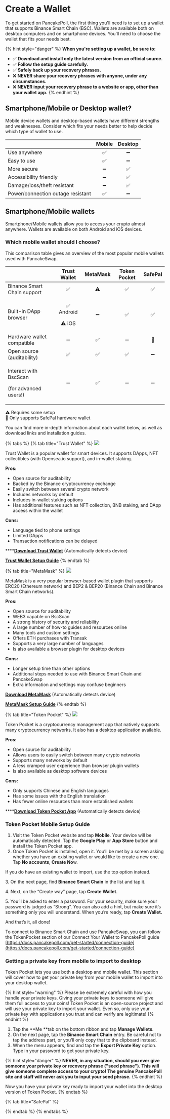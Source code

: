 # Create a Wallet

To get started on PancakePoll, the first thing you'll need is to set up a wallet that supports Binance Smart Chain (BSC). Wallets are available both on desktop computers and on smartphone devices. You'll need to choose the wallet that fits your needs best.

{% hint style="danger" %}
**When you're setting up a wallet, be sure to:**

* ✅ **Download and install only the latest version from an official source.**
* ✅ **Follow the setup guide carefully.**
* ✅ **Safely back up your recovery phrases.**
* ❌ **NEVER share your recovery phrases with anyone, under any circumstances.**
* ❌ **NEVER input your recovery phrase to a website or app, other than your wallet app.**
{% endhint %}

## Smartphone/Mobile or Desktop wallet?

Mobile device wallets and desktop-based wallets have different strengths and weaknesses. Consider which fits your needs better to help decide which type of wallet to use.

|                                   | Mobile | Desktop |
| --------------------------------- | :----: | :-----: |
| Use anywhere                      |    ✅   |    ➖    |
| Easy to use                       |    ✅   |    ➖    |
| More secure                       |    ➖   |    ✅    |
| Accessibility friendly            |    ➖   |    ✅    |
| Damage/loss/theft resistant       |    ➖   |    ✅    |
| Power/connection outage resistant |    ✅   |    ➖    |

## **Smartphone/Mobile wallets**

Smartphone/Mobile wallets allow you to access your crypto almost anywhere. Wallets are available on both Android and iOS devices.

### Which mobile wallet should I choose?

This comparison table gives an overview of the most popular mobile wallets used with PancakeSwap.

|                                                          |          Trust Wallet         | MetaMask | Token Pocket | SafePal |
| -------------------------------------------------------- | :---------------------------: | :------: | :----------: | :-----: |
| Binance Smart Chain support                              |               ✅               |    ⚠️    |       ✅      |    ✅    |
| Built-in DApp browser                                    | <p>✅ Android</p><p>⚠️ iOS</p> |     ➖    |       ✅      |    ✅    |
| Hardware wallet compatible                               |               ➖               |     ✅    |       ➖      |    🔶   |
| Open source (auditability)                               |               ✅               |     ✅    |       ✅      |    ➖    |
| <p>Interact with BscScan</p><p>(for advanced users!)</p> |               ➖               |     ✅    |       ➖      |    ➖    |

⚠️ Requires some setup\
🔶 Only supports SafePal hardware wallet

You can find more in-depth information about each wallet below, as well as download links and installation guides.

{% tabs %}
{% tab title="Trust Wallet" %}
![](https://files.gitbook.com/v0/b/gitbook-28427.appspot.com/o/assets%2F-MHREX7DHcljbY5IkjgJ%2F-Maajz3RNBhCbi\_iel09%2F-MaaqWJXQio1awWtJiub%2Fimage.png?alt=media\&token=63e7a2d9-8a05-49ac-b3dd-063f87f3a8b6)

Trust Wallet is a popular wallet for smart devices. It supports DApps, NFT collectibles (with Opensea.io support), and in-wallet staking.

**Pros:**

* Open source for auditability
* Backed by the Binance cryptocurrency exchange
* Easily switch between several crypto network
* Includes networks by default
* Includes in-wallet staking options
* Has additional features such as NFT collection, BNB staking, and DApp access within the wallet

**Cons:**

* Language tied to phone settings
* Limited DApps
* Transaction notifications can be delayed

****[**Download Trust Wallet**](https://trustwallet.com) (Automatically detects device)

****[**Trust Wallet Setup Guide**](https://www.binance.com/en/blog/421499824684901157/How-to-Set-Up-and-Use-Trust-Wallet-for-Binance-Smart-Chain)****
{% endtab %}

{% tab title="MetaMask" %}
![](https://files.gitbook.com/v0/b/gitbook-28427.appspot.com/o/assets%2F-MHREX7DHcljbY5IkjgJ%2F-MaWbwvtRDRxirgNEPwC%2F-MaXDK47yFhEeM1ypg2f%2Fimage.png?alt=media\&token=0fd62a2b-6dec-4bac-ba84-ed3eaca63d08)

MetaMask is a very popular browser-based wallet plugin that supports ERC20 (Ethereum network) and BEP2 & BEP20 (Binance Chain and Binance Smart Chain networks).

**Pros:**

* Open source for auditability
* WEB3 capable on BscScan
* A strong history of security and reliability
* A large number of how-to guides and resources online
* Many tools and custom settings
* Offers ETH purchases with Transak
* Supports a very large number of languages
* Is also available a browser plugin for desktop devices

**Cons:**

* Longer setup time than other options
* Additional steps needed to use with Binance Smart Chain and PancakeSwap
* Extra information and settings may confuse beginners

[**Download MetaMask**](https://metamask.io/download.html) (Automatically detects device)

****[**MetaMask Setup Guide**](https://academy.binance.com/en/articles/connecting-metamask-to-binance-smart-chain)****
{% endtab %}

{% tab title="Token Pocket" %}
![](https://files.gitbook.com/v0/b/gitbook-28427.appspot.com/o/assets%2F-MHREX7DHcljbY5IkjgJ%2Fsync%2Fb9951be50d03d9ac5a49667dfa033fb55635011f.png?generation=1626147348770738\&alt=media)

Token Pocket is a cryptocurrency management app that natively supports many cryptocurrency networks. It also has a desktop application available.

**Pros:**

* Open source for auditability
* Allows users to easily switch between many crypto networks
* Supports many networks by default
* A less cramped user experience than browser plugin wallets
* Is also available as desktop software devices

**Cons:**

* Only supports Chinese and English languages
* Has some issues with the English translation
* Has fewer online resources than more established wallets

****[**Download Token Pocket App**](https://www.tokenpocket.pro/en/download/app) (Automatically detects device)

### Token Pocket Mobile Setup Guide

1. Visit the Token Pocket website and tap **Mobile**. Your device will be automatically detected. Tap the **Google Play** or **App Store** button and install the Token Pocket app.
2. Once Token Pocket is installed, open it. You’ll be met by a screen asking whether you have an existing wallet or would like to create a new one. Tap **No accounts**, **Create No**w.

If you do have an existing wallet to import, use the top option instead.

&#x20;3\. On the next page, find **Binance Smart Chain** in the list and tap it.

&#x20;4\. Next, on the “Create way” page, tap **Create Wallet**.

&#x20;5\. You’ll be asked to enter a password. For your security, make sure your password is judged as “Strong”. You can also add a hint, but make sure it’s something only you will understand. When you’re ready, tap **Create Wallet.**

And that’s it, all done!

To connect to Binance Smart Chain and use PancakeSwap, you can follow the TokenPocket section of our Connect Your Wallet to PancakePoll guide [https://docs.pancakepoll.com/get-started/connection-guide](https://docs.pancakepoll.com/get-started/connection-guide)

### Getting a private key from mobile to import to desktop

Token Pocket lets you use both a desktop and mobile wallet. This section will cover how to get your private key from your mobile wallet to import into your desktop wallet.

{% hint style="warning" %}
Please be extremely careful with how you handle your private keys. Giving your private keys to someone will give them full access to your coins! Token Pocket is an open-source project and will use your private key to import your wallet. Even so, only use your private key with applications you trust and can verify are legitimate!
{% endhint %}

1. Tap the **Me **tab on the bottom ribbon and tap **Manage Wallets**.
2. On the next page, tap the **Binance Smart Chain** entry. Be careful not to tap the address part, or you’ll only copy that to the clipboard instead.
3. When the menu appears, find and tap the **Export Private Key** option. Type in your password to get your private key.

{% hint style="danger" %}
**NEVER, in any situation, should you ever give someone your private key or recovery phrase ("seed phrase"). This will give someone complete access to your crypto! The genuine PancakePoll site and staff will never ask you to input your seed phrase.**
{% endhint %}

Now you have your private key ready to import your wallet into the desktop version of Token Pocket.
{% endtab %}

{% tab title="SafePal" %}

{% endtab %}
{% endtabs %}



